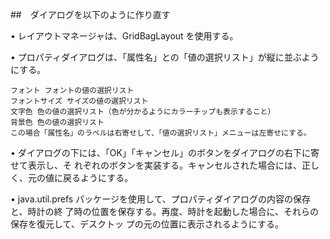 ##　ダイアログを以下のように作り直す



• レイアウトマネージャは、GridBagLayout を使用する。

• プロパティダイアログは、「属性名」との「値の選択リスト」が縦に並ぶようにする。

    フォント フォントの値の選択リスト
    フォントサイズ サイズの値の選択リスト
    文字色 色の値の選択リスト（色が分かるようにカラーチップも表示すること）
    背景色 色の値の選択リスト
    この場合「属性名」のラベルは右寄せして、「値の選択リスト」メニューは左寄せにする。
    
    
• ダイアログの下には、「OK」「キャンセル」のボタンをダイアログの右下に寄せて表示し、そ
れぞれのボタンを実装する。キャンセルされた場合には、正しく、元の値に戻るようにする。


• java.util.prefs パッケージを使用して、プロパティダイアログの内容の保存と、時計の終
了時の位置を保存する。再度、時計を起動した場合に、それらの保存を復元して、デスクトッ
プの元の位置に表示されるようにする。
